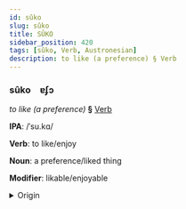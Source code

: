 ```yaml
---
id: sûko
slug: sûko
title: SÛKO
sidebar_position: 420
tags: [sûko, Verb, Austronesian]
description: to like (a preference) § Verb
---
```


### sûko&emsp;<span kind="abugida">ɐʄɔ</span>

*to like (a preference)* **§** [Verb](../../tags/Verb)

**IPA**: /ˈsu.kɑ/

**Verb**: to like/enjoy

**Noun**: a preference/liked thing

**Modifier**: likable/enjoyable

<details>
    <summary>Origin</summary>
    Malay ⁧ suka سوک  [suka]<br/>
    <em>Austronesian Language Family</em>
</details>